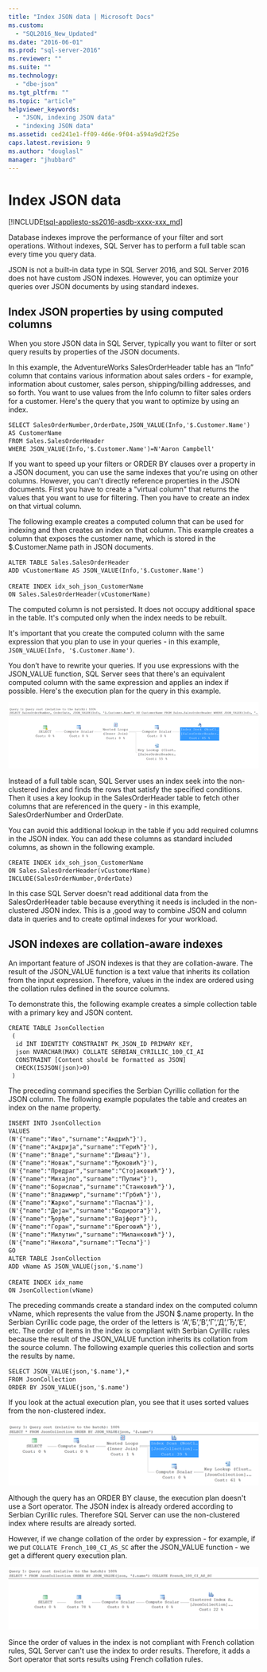 ```yaml
---
title: "Index JSON data | Microsoft Docs"
ms.custom: 
  - "SQL2016_New_Updated"
ms.date: "2016-06-01"
ms.prod: "sql-server-2016"
ms.reviewer: ""
ms.suite: ""
ms.technology: 
  - "dbe-json"
ms.tgt_pltfrm: ""
ms.topic: "article"
helpviewer_keywords: 
  - "JSON, indexing JSON data"
  - "indexing JSON data"
ms.assetid: ced241e1-ff09-4d6e-9f04-a594a9d2f25e
caps.latest.revision: 9
ms.author: "douglasl"
manager: "jhubbard"
---
```

# Index JSON data
[!INCLUDE[tsql-appliesto-ss2016-asdb-xxxx-xxx_md](../../a9notintoc/includes/tsql-appliesto-ss2016-asdb-xxxx-xxx-md.md)]

  Database indexes improve the performance of your filter and sort operations. Without indexes, SQL Server has to perform a full table scan every time you query data.  
  
 JSON is  not a built-in data type in SQL Server 2016, and SQL Server 2016 does not have custom JSON indexes. However, you can optimize your queries over JSON documents by using standard indexes.  
  
## Index JSON properties by using computed columns  
 When you store JSON data in SQL Server, typically you want to filter or sort query results by properties of the JSON documents.  
  
 In this example, the AdventureWorks SalesOrderHeader table has an “Info” column that contains various information about sales orders - for example, information about customer, sales person, shipping/billing addresses, and so forth. You want to use values from the Info column to filter sales orders for a customer. Here's the query that you want to optimize by using an index.  
  
```tsql  
SELECT SalesOrderNumber,OrderDate,JSON_VALUE(Info,'$.Customer.Name') AS CustomerName
FROM Sales.SalesOrderHeader
WHERE JSON_VALUE(Info,'$.Customer.Name')=N'Aaron Campbell' 
```  
  
 If you want to speed up your filters or ORDER BY clauses over a property in a JSON document, you can use the same indexes that you're using on  other columns. However, you can't directly reference properties in the JSON documents. First you have to create a "virtual column" that returns the values that you want to use for filtering. Then you have to create an index on that virtual column.  
  
 The following example creates a computed column that can be used for indexing and then creates an index on that column. This example creates a column that exposes the customer name, which is stored in the $.Customer.Name path in JSON documents.  
  
```tsql  
ALTER TABLE Sales.SalesOrderHeader
ADD vCustomerName AS JSON_VALUE(Info,'$.Customer.Name')

CREATE INDEX idx_soh_json_CustomerName
ON Sales.SalesOrderHeader(vCustomerName)  
```  
  
 The computed column is not persisted. It does not occupy additional space in the table. It's computed only when the index needs to be rebuilt.  
  
 It's important that you create the computed column with the same expression that you plan to use in your queries - in this example, `JSON_VALUE(Info, '$.Customer.Name')`.  
  
 You don’t have to rewrite your queries. If you use expressions with the JSON_VALUE function, SQL Server sees that there's an equivalent computed column with the same expression and applies an index if possible. Here's the  execution plan for the query in this example.  
  
 ![Execution plan](../../relational-databases/json/media/jsonindexblog1.png "Execution plan")  
  
 Instead of a full table scan, SQL Server uses an index seek into the non-clustered index and finds the rows that satisfy the specified conditions. Then it uses a key lookup in the SalesOrderHeader table to fetch other columns that are referenced in the query -  in this example, SalesOrderNumber and OrderDate.  
  
 You can avoid this additional lookup in the table if you add required columns in the JSON index. You can add these columns as standard included columns, as shown in the following example.  
  
```tsql  
CREATE INDEX idx_soh_json_CustomerName
ON Sales.SalesOrderHeader(vCustomerName)
INCLUDE(SalesOrderNumber,OrderDate)
```  
  
 In this case SQL Server doesn't read additional data from the SalesOrderHeader table because everything it needs is included in the non-clustered JSON index. This is a ,good way to combine JSON and column data in queries and to create optimal indexes for your workload.  
  
## JSON indexes are collation-aware indexes  
 An important feature of JSON indexes is that they are collation-aware. The result of the JSON_VALUE function is a text value that inherits its collation from the input expression. Therefore, values in the index are ordered using the   collation rules defined in the source columns.  
  
 To demonstrate this, the following example creates a simple collection table with a primary key and JSON content.  
  
```tsql  
CREATE TABLE JsonCollection
 (
  id INT IDENTITY CONSTRAINT PK_JSON_ID PRIMARY KEY,
  json NVARCHAR(MAX) COLLATE SERBIAN_CYRILLIC_100_CI_AI
  CONSTRAINT [Content should be formatted as JSON]
  CHECK(ISJSON(json)>0)
 ) 
```  
  
 The preceding command specifies the Serbian Cyrillic collation for the JSON column. The following example populates the table and creates an index on the name property.  
  
```tsql  
INSERT INTO JsonCollection
VALUES
(N'{"name":"Иво","surname":"Андрић"}'),
(N'{"name":"Андрија","surname":"Герић"}'),
(N'{"name":"Владе","surname":"Дивац"}'),
(N'{"name":"Новак","surname":"Ђоковић"}'),
(N'{"name":"Предраг","surname":"Стојаковић"}'),
(N'{"name":"Михајло","surname":"Пупин"}'),
(N'{"name":"Борислав","surname":"Станковић"}'),
(N'{"name":"Владимир","surname":"Грбић"}'),
(N'{"name":"Жарко","surname":"Паспаљ"}'),
(N'{"name":"Дејан","surname":"Бодирога"}'),
(N'{"name":"Ђорђе","surname":"Вајферт"}'),
(N'{"name":"Горан","surname":"Бреговић"}'),
(N'{"name":"Милутин","surname":"Миланковић"}'),
(N'{"name":"Никола","surname":"Тесла"}')
GO  
ALTER TABLE JsonCollection
ADD vName AS JSON_VALUE(json,'$.name')

CREATE INDEX idx_name
ON JsonCollection(vName)
```  
  
 The preceding commands create a standard index on the computed column vName, which represents the value from the JSON $.name property. In the Serbian Cyrillic code page, the order of the letters is ‘А’,’Б’,’В’,’Г’,’Д’,’Ђ’,’Е’, etc. The order of items in the index is compliant with Serbian Cyrillic rules because the result of the JSON_VALUE function inherits its collation from the source column. The following example queries this collection and sorts the results by name.  
  
```tsql  
SELECT JSON_VALUE(json,'$.name'),*
FROM JsonCollection
ORDER BY JSON_VALUE(json,'$.name')
```  
  
 If you look at the actual execution plan, you see that it uses sorted values from the non-clustered index.  
  
 ![Execution plan](../../relational-databases/json/media/jsonindexblog2.png "Execution plan")  
  
 Although the query has an ORDER BY clause, the execution plan doesn't use a Sort operator. The JSON index is already ordered according to Serbian Cyrillic rules. Therefore SQL Server can use the non-clustered index where results are already sorted.  
  
 However, if we change collation of the order by expression  - for example, if we put `COLLATE French_100_CI_AS_SC` after the JSON_VALUE function - we get a different query execution plan.  
  
 ![Execution plan](../../relational-databases/json/media/jsonindexblog3.png "Execution plan")  
  
 Since the order of values in the index is not compliant with French collation rules, SQL Server can't use the index to order results. Therefore, it adds a Sort operator that sorts results using French collation rules.  
  
  